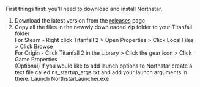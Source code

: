 First things first: you'll need to download and install Northstar.

1. Download the latest version from the [releases](https://github.com/R2Northstar/Northstar/releases) page
2. Copy all the files in the newwly downloaded zip folder to your Titanfall folder  
        For Steam - Right click Titanfall 2 > Open Properties > Click Local Files > Click Browse  
        For Origin - Click Titanfall 2 in the Library > Click the gear icon > Click Game Properties  
    (Optional) If you would like to add launch options to Northstar create a text file called ns_startup_args.txt and add your launch arguments in there.
    Launch NorthstarLauncher.exe
